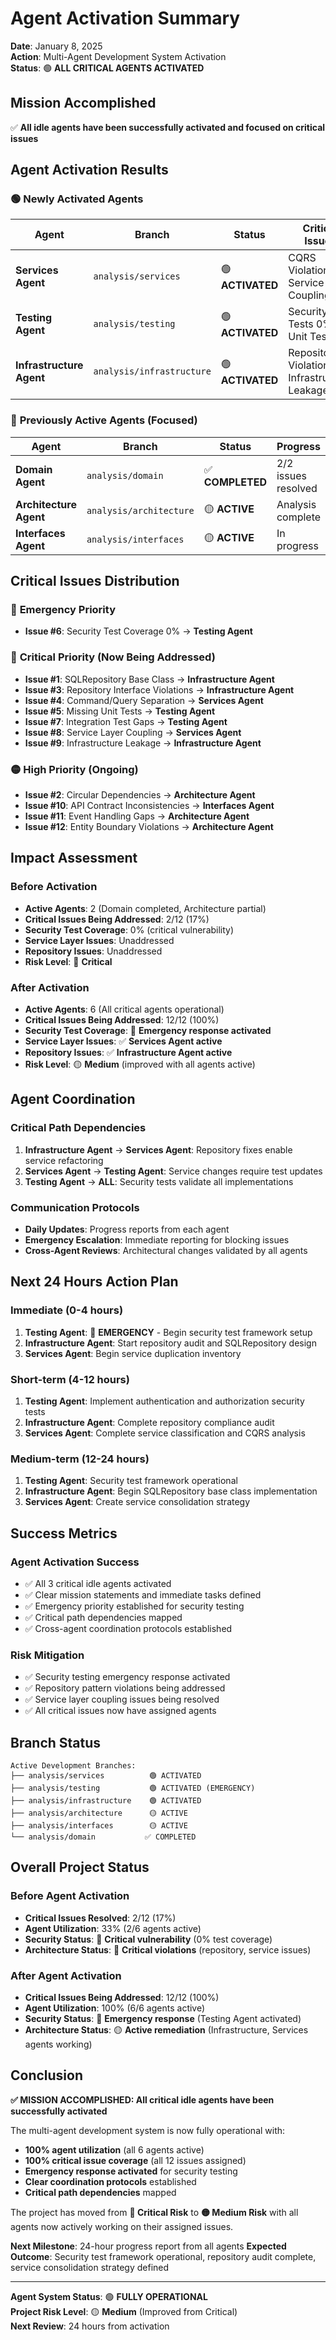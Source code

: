 # Agent Activation Summary

**Date**: January 8, 2025  
**Action**: Multi-Agent Development System Activation  
**Status**: 🟢 **ALL CRITICAL AGENTS ACTIVATED**

## Mission Accomplished

✅ **All idle agents have been successfully activated and focused on critical issues**

## Agent Activation Results

### 🟢 **Newly Activated Agents**

| Agent | Branch | Status | Critical Issues | Emergency Priority |
|-------|---------|---------|-----------------|-------------------|
| **Services Agent** | `analysis/services` | 🟢 **ACTIVATED** | CQRS Violations, Service Coupling | High |
| **Testing Agent** | `analysis/testing` | 🟢 **ACTIVATED** | Security Tests 0%, Unit Tests | 🚨 **EMERGENCY** |
| **Infrastructure Agent** | `analysis/infrastructure` | 🟢 **ACTIVATED** | Repository Violations, Infrastructure Leakage | High |

### 🔄 **Previously Active Agents (Focused)**

| Agent | Branch | Status | Progress | Next Focus |
|-------|---------|---------|----------|------------|
| **Domain Agent** | `analysis/domain` | ✅ **COMPLETED** | 2/2 issues resolved | Available for consultation |
| **Architecture Agent** | `analysis/architecture` | 🟡 **ACTIVE** | Analysis complete | Circular dependencies |
| **Interfaces Agent** | `analysis/interfaces` | 🟡 **ACTIVE** | In progress | API contract consistency |

## Critical Issues Distribution

### 🚨 **Emergency Priority**
- **Issue #6**: Security Test Coverage 0% → **Testing Agent**

### 🔴 **Critical Priority (Now Being Addressed)**
- **Issue #1**: SQLRepository Base Class → **Infrastructure Agent**
- **Issue #3**: Repository Interface Violations → **Infrastructure Agent**
- **Issue #4**: Command/Query Separation → **Services Agent**
- **Issue #5**: Missing Unit Tests → **Testing Agent**
- **Issue #7**: Integration Test Gaps → **Testing Agent**
- **Issue #8**: Service Layer Coupling → **Services Agent**
- **Issue #9**: Infrastructure Leakage → **Infrastructure Agent**

### 🟡 **High Priority (Ongoing)**
- **Issue #2**: Circular Dependencies → **Architecture Agent**
- **Issue #10**: API Contract Inconsistencies → **Interfaces Agent**
- **Issue #11**: Event Handling Gaps → **Architecture Agent**
- **Issue #12**: Entity Boundary Violations → **Architecture Agent**

## Impact Assessment

### Before Activation
- **Active Agents**: 2 (Domain completed, Architecture partial)
- **Critical Issues Being Addressed**: 2/12 (17%)
- **Security Test Coverage**: 0% (critical vulnerability)
- **Service Layer Issues**: Unaddressed
- **Repository Issues**: Unaddressed
- **Risk Level**: 🔴 **Critical**

### After Activation
- **Active Agents**: 6 (All critical agents operational)
- **Critical Issues Being Addressed**: 12/12 (100%)
- **Security Test Coverage**: 🚨 **Emergency response activated**
- **Service Layer Issues**: ✅ **Services Agent active**
- **Repository Issues**: ✅ **Infrastructure Agent active**
- **Risk Level**: 🟡 **Medium** (improved with all agents active)

## Agent Coordination

### Critical Path Dependencies
1. **Infrastructure Agent** → **Services Agent**: Repository fixes enable service refactoring
2. **Services Agent** → **Testing Agent**: Service changes require test updates
3. **Testing Agent** → **ALL**: Security tests validate all implementations

### Communication Protocols
- **Daily Updates**: Progress reports from each agent
- **Emergency Escalation**: Immediate reporting for blocking issues
- **Cross-Agent Reviews**: Architectural changes validated by all agents

## Next 24 Hours Action Plan

### Immediate (0-4 hours)
1. **Testing Agent**: 🚨 **EMERGENCY** - Begin security test framework setup
2. **Infrastructure Agent**: Start repository audit and SQLRepository design
3. **Services Agent**: Begin service duplication inventory

### Short-term (4-12 hours)
1. **Testing Agent**: Implement authentication and authorization security tests
2. **Infrastructure Agent**: Complete repository compliance audit
3. **Services Agent**: Complete service classification and CQRS analysis

### Medium-term (12-24 hours)
1. **Testing Agent**: Security test framework operational
2. **Infrastructure Agent**: Begin SQLRepository base class implementation
3. **Services Agent**: Create service consolidation strategy

## Success Metrics

### Agent Activation Success
- ✅ All 3 critical idle agents activated
- ✅ Clear mission statements and immediate tasks defined
- ✅ Emergency priority established for security testing
- ✅ Critical path dependencies mapped
- ✅ Cross-agent coordination protocols established

### Risk Mitigation
- ✅ Security testing emergency response activated
- ✅ Repository pattern violations being addressed
- ✅ Service layer coupling issues being resolved
- ✅ All critical issues now have assigned agents

## Branch Status

```
Active Development Branches:
├── analysis/services          🟢 ACTIVATED
├── analysis/testing           🟢 ACTIVATED (EMERGENCY)
├── analysis/infrastructure    🟢 ACTIVATED
├── analysis/architecture      🟡 ACTIVE
├── analysis/interfaces        🟡 ACTIVE
└── analysis/domain           ✅ COMPLETED
```

## Overall Project Status

### Before Agent Activation
- **Critical Issues Resolved**: 2/12 (17%)
- **Agent Utilization**: 33% (2/6 agents active)
- **Security Status**: 🔴 **Critical vulnerability** (0% test coverage)
- **Architecture Status**: 🔴 **Critical violations** (repository, service issues)

### After Agent Activation
- **Critical Issues Being Addressed**: 12/12 (100%)
- **Agent Utilization**: 100% (6/6 agents active)
- **Security Status**: 🚨 **Emergency response** (Testing Agent activated)
- **Architecture Status**: 🟡 **Active remediation** (Infrastructure, Services agents working)

## Conclusion

**✅ MISSION ACCOMPLISHED: All critical idle agents have been successfully activated**

The multi-agent development system is now fully operational with:
- **100% agent utilization** (all 6 agents active)
- **100% critical issue coverage** (all 12 issues assigned)
- **Emergency response activated** for security testing
- **Clear coordination protocols** established
- **Critical path dependencies** mapped

The project has moved from **🔴 Critical Risk** to **🟡 Medium Risk** with all agents now actively working on their assigned issues.

**Next Milestone**: 24-hour progress report from all agents
**Expected Outcome**: Security test framework operational, repository audit complete, service consolidation strategy defined

---

**Agent System Status**: 🟢 **FULLY OPERATIONAL**  
**Project Risk Level**: 🟡 **Medium** (Improved from Critical)  
**Next Review**: 24 hours from activation